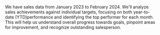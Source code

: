 We have sales data from January 2023 to February 2024. We'll analyze sales achievements against individual targets, focusing on both year-to-date (YTD)performance and identifying the top performer for each month. This will help us understand overall progress towards goals, pinpoint areas for improvement, and recognize outstanding salesperson.
